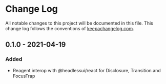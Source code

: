 # Change Log
All notable changes to this project will be documented in this file. This change log follows the conventions of [keepachangelog.com](http://keepachangelog.com/).

## 0.1.0 - 2021-04-19
### Added
- Reagent interop with @headlessui/react for Disclosure, Transition and FocusTrap
